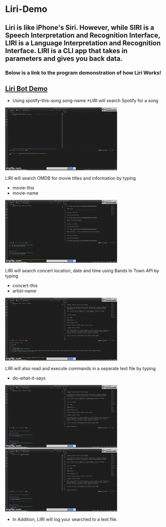 # Liri-Demo

## Liri is like iPhone's Siri. However, while SIRI is a Speech Interpretation and Recognition Interface, LIRI is a Language Interpretation and Recognition Interface. LIRI is a CLI app that takes in parameters and gives you back data.

### Below is a link to the program demonstration of how Liri Works!

## [Liri Bot Demo](https://drive.google.com/file/d/1lV8CxvwBJyhSlpUpPryX9VcIJk0A85T7/view)

* Using spotify-this-song song-name
*LIRI will search Spotify for a song

![Spotify](assets/spotify-this.gif)

LIRI will search OMDB for movie titles and information by typing
* movie-this
* movie-name

![Spotify](assets/movie-this.gif)

LIRI will search concert location, date and time using Bands In Town API by typing
* concert-this
* artist-name

![Spotify](assets/concert-this.gif)

LIRI will also read and execute commands in a separate text file by typing
* do-what-it-says

![Spotify](assets/do-what-it-says.gif)
![Spotify](assets/do-what-it-says2.gif)

* In Addition, LIRI will log your searched to a text file.